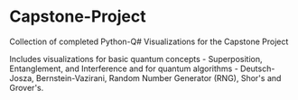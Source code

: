 # Capstone-Project
Collection of completed Python-Q# Visualizations for the Capstone Project

Includes visualizations for basic quantum concepts - Superposition, Entanglement, and Interference
and for quantum algorithms - Deutsch-Josza, Bernstein-Vazirani, Random Number Generator (RNG), Shor's and Grover's.
